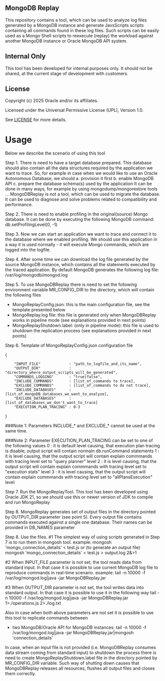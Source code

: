 ## MongoDB Replay

This repository contains a tool, which can be used to analyze log files generated by a MongoDB instance and generate JavsScripts scripts containing all commands found in these log files.
Such scripts can be easily used as a Mongo Shell scripts to reexecute (replay) the workload against another MongoDB instance or Oracle MongoDB API system.

## Internal Only
This tool has been developed for internal purposes only. It should not be shared, at the current stage of development with customers.

## License

Copyright (c) 2025 Oracle and/or its affiliates.

Licensed under the Universal Permissive License (UPL), Version 1.0.

See [LICENSE](https://github.com/oracle-devrel/technology-engineering/blob/main/LICENSE) for more details.

# Usage
Below we describe the scenario of using this tool

Step 1.
There is need to have a target database prepared. This database should also contain all the data structures required by the application we want to trace.
So, for example in case when we would like to use an Oracle Autonomous Database, we should 
   a. provision it first
   b. enable MongoDB API
   c. prepare the database schema(s) used by the application
It can be done in many ways, for example by using mongodump/mongorestore tools ...
MongoDBReplay is not a tool, which can be used to migrate the database. It can be used to diagnose and solve problems related to compatibility and performance.

Step 2.
There is need to enable profiling in the original(source) Mongo database.
It can be done by executing the following MongoDB command:
    db.setProfilingLevel(0, -1)

Step 3.
Now we can start an application we want to trace and connect it to the database where we enabled profiling.
We should use this application in a way it is used normally - it will execute Mongo commands, which are logged into the logfile.

Step 4.
After some time we can download the log file generated by the source MongoDB instance, which contains all the statements executed by the traced application.
By default MongoDB generates the following log file:
/var/log/mongodb/mongod.log

Step 5.
To use MongoDBReplay there is need to set the following environment variable
	MR_CONFIG_DIR 
to the directory, which will contain the following files
- MongoReplayConfig.json: this is the main configuration file, see the template presented below
- MongoReplay.log file: this file is generated only when MongoDBReplay works in pipeline mode (see explanations provided in next points)
- MongoReplayShutdown.label: (only in pipeline mode): this file is used to shutdown the replication process (see explanations provided in next points)

Step 6.
Template of MongoReplayConfig.json configuration file

{

        "INPUT_FILE"             : "path_to_logfile_and_its_name",
        "OUTPUT_DIR"             : "directory_where_output_scripts_will_be_generated",
        "COMMANDS_LOGGING"       : "true|false",
        "INCLUDE_COMMANDS"       : [list_of_commands to trace],
        "EXCLUDE_COMMANDS"       : [list_of_commands to do not trace],
        "INCLUDE_DATABASES"      : [list_of_mongoDB_databases_we_want_to_analyze],
        "EXCLUDE_DATABASES"      : [list_of_databases_we_don't_want_to_trace]
        "EXECUTION_PLAN_TRACING" : 0-3
}

###Note 1:
Parameters INCLUDE_* and EXCLUDE_* cannot be used at the same time.

###Note 2:
Parameter EXECUTION_PLAN_TRACING can be set to one of the following values
0 : it is default level causing, that execution plan tracing is disable; output script will contain normaln db.runCommand statements
1 : it is level causing, that the output script will contain explain commmands with tracing level set to "query planner" level
2 : it is level causing, that the output script will contain explain commmands with tracing level set to "execution stats" level
3 : it is level causing, that the output script will contain explain commmands with tracing level set to "allPlansExecution" level


Step 7.
Run the MongoReplayTool.
This tool has been developed using Oracle JDK 21, so we should use this or newer version of JDK to compile and run MongoReplay

Step 8.
MongoReplay generates set of output files in the directory pointed by OUTPUT_DIR parameter (see point 5).
Every output file contains commands executed against a single one database. Their names can be provided in DB_NAMES parameter

Step 8.
Use the files.
#1 The simplest way of using scripts generated in Step 7 is to run them in mongosh tool.
   example:
       mongosh 'mongo_connection_details' < test.js
   or (to generate an output file) 
       mongosh 'mongo_connection_details' < test.js > output.log 2&>1

#2 When INPUT_FILE parameter is not set, the tool reads data from standard input.
   In that case it is possible to use current MongoDB log file to reproduce commands in real-time scenario.
   example:
	tail -n 10000 -f /var/log/mongod.log|java -jar MongoDBReplay.jar

#3 When OUTPUT_DIR parameter is not set, the tool writes data into standard output. 
   In that case it is possible to use it in the following way
        tail -n 10000 -f /var/log/mongod.log|java -jar MongoDBReplay.jar 1>./operations.js 2>./log.txt

   Also in case when both above parameters are not set it is possible to use this tool to replicate commands between
   - two MongoDB/Oracle API for MongoDB instances:
   	tail -n 10000 -f /var/log/mongod.log|java -jar MongoDBReplay.jar|mongosh 'connection_details'

In case, when an input file is not provided (i.e. MongoDBReplay consumes data stream coming from standard input)
to shutdown the process there is need to create MongoReplayShutdown.label file in the directory pointed by MR_CONFIG_DIR variable.
Such way of shutting down causes that MongoDBReplay releases all resources, flushes all output files and closes them correctly.
